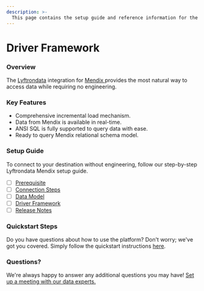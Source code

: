 ```yaml
---
description: >-
  This page contains the setup guide and reference information for the Mendix source connector.
---
```


# Driver Framework

### Overview

The [Lyftrondata](https://www.lyftrondata.com/) integration for [Mendix](https://www.lyftrondata.com/integration/mendix/)[ ](https://www.lyftrondata.com/integration/mendix/)provides the most natural way to access data while requiring no engineering.

### Key Features

* Comprehensive incremental load mechanism.
* Data from Mendix is available in real-time.&#x20;
* ANSI SQL is fully supported to query data with ease.
* Ready to query Mendix relational schema model.

### Setup Guide

To connect to your destination without engineering, follow our step-by-step Lyftrondata Mendix setup guide.

* [ ] [Prerequisite](../../finance-analytics/mendix/prerequisite.md)
* [ ] [Connection Steps](../../finance-analytics/mendix/connection-steps.md)
* [ ] [Data Model](../../finance-analytics/mendix/data-model/)
* [ ] [Driver Framework](../../finance-analytics/mendix/driver-framework/)
* [ ] [Release Notes](../../finance-analytics/mendix/release-notes.md)

### Quickstart Steps

Do you have questions about how to use the platform? Don't worry; we've got you covered. Simply follow the quickstart instructions [here](../../../quickstart-steps.md).

### Questions? <a href="#questions" id="questions"></a>

We're always happy to answer any additional questions you may have! [Set up a meeting with our data experts.](https://www.lyftrondata.com/book-a-meeting/)


